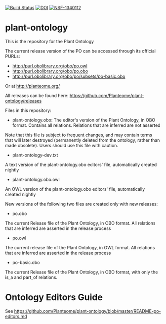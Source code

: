 [![Build Status](https://travis-ci.org/Planteome/plant-ontology.svg?branch=master)](https://travis-ci.org/Planteome/plant-ontology)
[![DOI](https://zenodo.org/badge/13996/Planteome/plant-ontology.svg)](https://zenodo.org/badge/latestdoi/13996/Planteome/plant-ontology)
[![NSF-1340112](https://img.shields.io/badge/NSF-1340112-blue.svg)](https://www.nsf.gov/awardsearch/showAward?AWD_ID=1340112)

# plant-ontology

This is the repository for the Plant Ontology

The current release version of the PO can be accessed through its official PURLs:

 * http://purl.obolibrary.org/obo/po.owl
 * http://purl.obolibrary.org/obo/po.obo
 * http://purl.obolibrary.org/obo/po/subsets/po-basic.obo

Or at http://planteome.org/

All releases can be found here:  https://github.com/Planteome/plant-ontology/releases 	

Files in this repository:

* plant-ontology.obo: 
The editor's version of the Plant Ontology, in OBO format. Contains all relations. Relations that are inferred are not asserted

Note that this file is subject to frequent changes, and may contain terms that will later destroyed (permanently deleted from the ontology, rather than made obsolete). Users should use this file with caution. 

* plant-ontology-dev.txt

A text version of the plant-ontology.obo editors' file, automatically created nightly

* plant-ontology.obo.owl

An OWL version of the plant-ontology.obo editors' file, automatically created nightly

New versions of the following two files are created only with new releases:

* po.obo

The current Release file of the Plant Ontology, in OBO format.  All relations that are inferred are asserted in the release process

* po.owl

The current release file of the Plant Ontology, in OWL format. All relations that are inferred are asserted in the release process

* po-basic.obo

The current Release file of the Plant Ontology, in OBO format, with only the is_a and part_of relations.

# Ontology Editors Guide

See https://github.com/Planteome/plant-ontology/blob/master/README-po-editors.md 
